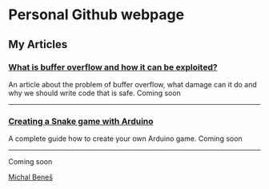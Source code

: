 # Personal Github webpage

## My Articles

### [What is buffer overflow and how it can be exploited?](./articles/buffer_overflow/index.md)

An article about the problem of buffer overflow, what damage can it do and why we should write code that is safe. Coming soon

---

### [Creating a Snake game with Arduino](./articles/arduino_snake_game/index.md)

A complete guide how to create your own Arduino game. Coming soon

---

Coming soon


<div class="badge-base LI-profile-badge" data-locale="en_US" data-size="large" data-theme="light" data-type="HORIZONTAL" data-vanity="imichalbenes" data-version="v1"><a class="badge-base__link LI-simple-link" href="https://cz.linkedin.com/in/imichalbenes?trk=profile-badge">Michal Beneš</a></div>
              
